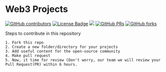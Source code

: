 <h1 align="centre">
    <b>Web3 Projects</b>
</h1>

<a href="https://github.com/codemistic/Web3/graphs/contributors"><img alt="GitHub contributors" src="https://img.shields.io/github/contributors/codemistic/Web3?color=2b9348"></a>
<a href="https://github.com/codemistic/Web3/blob/master/LICENSE"><img src="https://img.shields.io/github/license/codemistic/Web3?color=2b9348" alt="License Badge"/></a>
<a hreaf="https://github.com/codemistic/Web3/issues"><img src="https://img.shields.io/github/issues/codemistic/Web3?color=pink&logo=github"/></a>
[![GitHub PRs](https://img.shields.io/github/issues-pr/codemistic/Web3?style=social&logo=github)](https://github.com/codemistic/Web3/pulls)           [![GitHub forks](https://img.shields.io/github/forks/codemistic/Web3?logo=git)](https://github.com/codemistic/Web3/network)                        


Steps to contribute in this repository

    1. Fork this repo
    2. Create a new folder/directory for your projects
    3. Add useful content for the open-source community
    4. Make pull request
    5. Now, it time for review (Don't worry, our team we will review your Pull Request(PR) within 6 hours.

